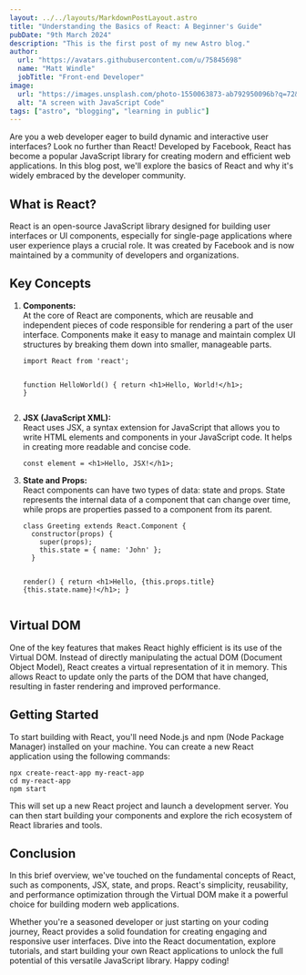 ```yaml
---
layout: ../../layouts/MarkdownPostLayout.astro
title: "Understanding the Basics of React: A Beginner's Guide"
pubDate: "9th March 2024"
description: "This is the first post of my new Astro blog."
author:
  url: "https://avatars.githubusercontent.com/u/75845698"
  name: "Matt Windle"
  jobTitle: "Front-end Developer"
image:
  url: "https://images.unsplash.com/photo-1550063873-ab792950096b?q=72&w=1024"
  alt: "A screen with JavaScript Code"
tags: ["astro", "blogging", "learning in public"]
---
```


<p class="text-lg mb-4">Are you a web developer eager to build dynamic and interactive user interfaces? Look no further than React! Developed by Facebook, React has become a popular JavaScript library for creating modern and efficient web applications. In this blog post, we'll explore the basics of React and why it's widely embraced by the developer community.</p>

<h2 class="text-2xl mb-2 font-medium">What is React?</h2>

<p class="text-lg mb-4">React is an open-source JavaScript library designed for building user interfaces or UI components, especially for single-page applications where user experience plays a crucial role. It was created by Facebook and is now maintained by a community of developers and organizations.</p>

<h2 class="text-2xl mb-2 font-medium">Key Concepts</h2>

<ol class="list-decimal pl-6 text-lg mb-6">
  <li class="mb-4"><strong class="font-bold">Components:</strong><br>
      At the core of React are components, which are reusable and independent pieces of code responsible for rendering a part of the user interface. Components make it easy to manage and maintain complex UI structures by breaking them down into smaller, manageable parts.
    <pre class="bg-slate-800 text-slate-200 p-4 rounded text-sm my-4"><code class="language-jsx">import React from 'react';

function HelloWorld() {
return &lt;h1&gt;Hello, World!&lt;/h1&gt;;
}</code></pre>

  </li>

  <li class="mb-4"><strong class="font-bold">JSX (JavaScript XML):</strong><br>
      React uses JSX, a syntax extension for JavaScript that allows you to write HTML elements and components in your JavaScript code. It helps in creating more readable and concise code.
    <pre class="bg-slate-800 text-slate-200 p-4 rounded text-sm my-4"><code class="language-jsx">const element = &lt;h1&gt;Hello, JSX!&lt;/h1&gt;;</code></pre>
  </li>

  <li class="mb-4"><strong class="font-bold">State and Props:</strong><br>
      React components can have two types of data: state and props. State represents the internal data of a component that can change over time, while props are properties passed to a component from its parent.
    <pre class="bg-slate-800 text-slate-200 p-4 rounded text-sm my-4"><code class="language-jsx">class Greeting extends React.Component {
  constructor(props) {
    super(props);
    this.state = { name: 'John' };
  }

render() {
return &lt;h1&gt;Hello, {this.props.title} {this.state.name}!&lt;/h1&gt;;
}</code></pre>

  </li>
</ol>

<h2 class="text-2xl mb-2 font-medium">Virtual DOM</h2>

<p class="text-lg mb-4">One of the key features that makes React highly efficient is its use of the Virtual DOM. Instead of directly manipulating the actual DOM (Document Object Model), React creates a virtual representation of it in memory. This allows React to update only the parts of the DOM that have changed, resulting in faster rendering and improved performance.</p>

<h2 class="text-2xl mb-2 font-medium">Getting Started</h2>

<p class="text-lg mb-4">To start building with React, you'll need Node.js and npm (Node Package Manager) installed on your machine. You can create a new React application using the following commands:</p>

<pre class="bg-slate-800 text-slate-200 p-4 rounded text-sm my-4"><code class="language-bash">npx create-react-app my-react-app
cd my-react-app
npm start</code></pre>

<p class="mb-4">This will set up a new React project and launch a development server. You can then start building your components and explore the rich ecosystem of React libraries and tools.</p>

<h2 class="text-2xl mb-2 font-medium">Conclusion</h2>

<p class="text-lg mb-4">In this brief overview, we've touched on the fundamental concepts of React, such as components, JSX, state, and props. React's simplicity, reusability, and performance optimization through the Virtual DOM make it a powerful choice for building modern web applications.</p>

<p class="text-lg mb-4">Whether you're a seasoned developer or just starting on your coding journey, React provides a solid foundation for creating engaging and responsive user interfaces. Dive into the React documentation, explore tutorials, and start building your own React applications to unlock the full potential of this versatile JavaScript library. Happy coding!</p>
